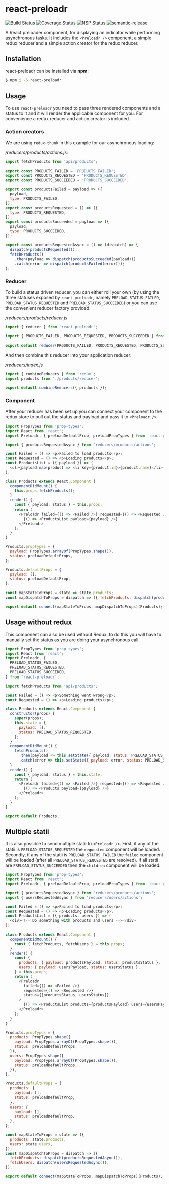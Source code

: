 # react-preloadr

[![Build Status](https://travis-ci.org/hvolschenk/react-preloadr.svg?branch=master)](https://travis-ci.org/hvolschenk/react-preloadr)
[![Coverage Status](https://coveralls.io/repos/github/hvolschenk/react-preloadr/badge.svg?branch=master)](https://coveralls.io/github/hvolschenk/react-preloadr?branch=master)
[![NSP Status](https://nodesecurity.io/orgs/hendrik-volschenk/projects/adc4e10f-1ad9-497a-aa8e-26cefc398da2/badge)](https://nodesecurity.io/orgs/hendrik-volschenk/projects/adc4e10f-1ad9-497a-aa8e-26cefc398da2)
[![semantic-release](https://img.shields.io/badge/%20%20%F0%9F%93%A6%F0%9F%9A%80-semantic--release-e10079.svg)](https://github.com/semantic-release/semantic-release)

A React preloader component, for displaying an indicator while performing asynchronous tasks. It
includes the `<Preloadr />` component, a simple redux reducer and a simple action creator for the
redux reducer.

## Installation

react-preloadr can be installed via **npm**:

```sh
$ npm i -S react-preloadr
```

## Usage

To use `react-preloadr` you need to pass three rendered components and a status to it and it will
render the applicable component for you. For convenience a redux reducer and action creator is
included.

### Action creators

We are using `redux-thunk` in this example for our asynchronous loading:

_/reducers/products/actions.js:_

```js
import fetchProducts from 'api/products';

export const PRODUCTS_FAILED = 'PRODUCTS_FAILED';
export const PRODUCTS_REQUESTED = 'PRODUCTS_REQUESTED';
export const PRODUCTS_SUCCEEDED = 'PRODUCTS_SUCCEEDED';

export const productsFailed = payload => ({
  payload,
  type: PRODUCTS_FAILED,
});
export const productsRequested = () => ({
  type: PRODUCTS_REQUESTED,
});
export const productsSucceeded = payload => ({
  payload,
  type: PRODUCTS_SUCCEEDED,
});

export const productsRequestedAsync = () => (dispatch) => {
  dispatch(productsRequested());
  fetchProducts()
    .then(payload => dispatch(productsSucceeded(payload)))
    .catch(error => dispatch(productsFailed(error)));
};
```

### Reducer

To build a status driven reducer, you can either roll your own (by using the three statuses exposed
by `react-preloadr`, namely `PRELOAD_STATUS_FAILED`, `PRELOAD_STATUS_REQUESTED` and
`PRELOAD_STATUS_SUCCEEDED`) or you can use the convenient reducer factory provided:

_/reducers/products/reducer.js_

```js
import { reducer } from 'react-preloadr';

import { PRODUCTS_FAILED, PRODUCTS_REQUESTED, PRODUCTS_SUCCEEDED } from './actions'

export default reducer(PRODUCTS_FAILED, PRODUCTS_REQUESTED, PRODUCTS_SUCCEEDED);
```

And then combine this reducer into your application reducer:

_/reducers/index.js_

```js
import { combineReducers } from 'redux';
import products from './products/reducer';

export default combineReducers({ products });
```

### Component

After your reducer has been set up you can connect your component to the redux store to pull out the
status and payload and pass it to `<Preloadr />`:

```js
import PropTypes from 'prop-types';
import React from 'react';
import Preloadr, { preloadDefaultProp, preloadPropTypes } from 'react-preloadr';

import { productsRequestedAsync } from 'reducers/products/actions';

const Failed = () => <p>Failed to load products</p>;
const Requested = () => <p>Loading products</p>;
const ProductsList = ({ payload }) => (
  <ul>{payload.map(product => <li key={product.id}>{product.name}</li>)}</ul>
);

class Products extends React.Component {
  componentDidMount() {
    this.props.fetchProducts();
  }
  render() {
    const { payload, status } = this.props;
    return (
      <Preloadr failed={() => <Failed />} requested={() => <Requested />} status={status}>
        {() => <ProductsList payload={payload} />}
      </Preloadr>
    );
  }
}

Products.propTypes = {
  payload: PropTypes.arrayOf(PropTypes.shape()),
  status: preloadDefaultProps,
};

Products.defaultProps = {
  payload: [],
  status: preloadDefaultProp,
};

const mapStateToProps = state => state.products;
const mapDispatchToProps = dispatch => ({ fetchProducts: dispatch(productsRequestedAsync()) });

export default connect(mapStateToProps, mapDispatchToProps)(Products);
```

## Usage without redux

This component can also be used without Redux, to do this you will have to manually set the status
as you are doing your asynchronous call.

```js
import PropTypes from 'prop-types';
import React from 'react';
import Preloadr, {
  PRELOAD_STATUS_FAILED,
  PRELOAD_STATUS_REQUESTED,
  PRELOAD_STATUS_SUCCEEDED,
} from 'react-preloadr';

import fetchProducts from 'api/products';

const Failed = () => <p>Something went wrong</p>;
const Requested = () => <p>Loading products</p>;

class Products extends React.Component {
  constructor(props) {
    super(props);
    this.state = {
      payload: [],
      status: PRELOAD_STATUS_REQUESTED,
    };
  }
  componentDidMount() {
    fetchProducts()
      .then(payload => this.setState({ payload, status: PRELOAD_STATUS_SUCCEEDED }))
      .catch(error => this.setState({ payload: error, status: PRELOAD_STATUS_FAILED }));
  }
  render() {
    const { payload, status } = this.state;
    return (
      <Preloadr failed={() => <Failed />} requested={() => <Requested />} status={status}>
        {() => <Products payload={payload} />}
      </Preloadr>
    );
  }
}

export default Products;
```

## Multiple statii

It is also possible to send multiple statii to `<Preloadr />`. First, if any of the statii is
`PRELOAD_STATUS_REQUESTED` the `requested` component will be loaded. Secondly, if any of the statii
is `PRELOAD_STATUS_FAILED` the `failed` component will be loaded (after all
`PRELOAD_STATUS_REQUESTED` are resolved). If all statii are `PRELOAD_STATUS_SUCCEEDED` then the
`children` component will be loaded:

```js
import PropTypes from 'prop-types';
import React from 'react';
import Preloadr, { preloadDefaultProp, preloadPropTypes } from 'react-preloadr';

import { productsRequestedAsync } from 'reducers/products/actions';
import { usersRequestedAsync } from 'reducers/users/actions';

const Failed = () => <p>Failed to load products</p>;
const Requested = () => <p>Loading products</p>;
const ProductsList = ({ products, users }) => (
  <div><!-- Do something with products and users --></div>
);

class Products extends React.Component {
  componentDidMount() {
    const { fetchProducts, fetchUsers } = this.props;
  }
  render() {
    const {
      products: { payload: productsPayload, status: productsStatus },
      users: { payload: usersPayload, status: usersStatus },
    } = this.props;
    return (
      <Preloadr
        failed={() => <Failed />}
        requested={() => <Requested />}
        status={[productsStatus, usersStatus]}
      >
        {() => <ProductsList products={productsPayload} users={usersPayload} />}
      </Preloadr>
    );
  }
}

Products.propTypes = {
  products: PropTypes.shape({
    payload: PropTypes.arrayOf(PropTypes.shape()),
    status: preloadDefaultProps,
  }),
  users: PropTypes.shape({
    payload: PropTypes.arrayOf(PropTypes.shape()),
    status: preloadDefaultProps,
  }),
};

Products.defaultProps = {
  products: {
    payload: [],
    status: preloadDefaultProp,
  },
  users: {
    payload: [],
    status: preloadDefaultProp,
  },
};

const mapStateToProps = state => ({
  products: state.products,
  users: state.users,
});
const mapDispatchToProps = dispatch => ({
  fetchProducts: dispatch(productsRequestedAsync()),
  fetchUsers: dispatch(usersRequestedAsync()),
});

export default connect(mapStateToProps, mapDispatchToProps)(Products);
```
